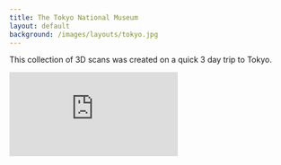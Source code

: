 ```yaml
---
title: The Tokyo National Museum
layout: default
background: /images/layouts/tokyo.jpg
---
```


This collection of 3D scans was created on a quick 3 day trip to Tokyo.

<div class="embed-responsive embed-responsive-4by3 mb-3">
  <iframe title="A 3D model" class="embed-responsive-item" src="https://sketchfab.com/playlists/embed?collection=9c6ccd27893048d4bfb30ad96173ae6e" frameborder="0" allow="autoplay; fullscreen; vr" mozallowfullscreen="true" webkitallowfullscreen="true"></iframe>
</div>
